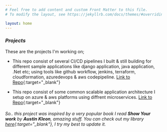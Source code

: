 ```yaml
---
# Feel free to add content and custom Front Matter to this file.
# To modify the layout, see https://jekyllrb.com/docs/themes/#overriding-theme-defaults

layout: home
---
```



### _Projects_
These are the projects I'm working on;

* This repo consist of several CI/CD pipelines I built & still building for different sample applications like django application, java application, .Net etc; using tools like github workflow, jenkins, terraform, cloudformation, azuredevops & aws codepipeline. 
[Link to Repo](https://github.com/goekezie/theCommitted){:target="_blank"}

* This repo consist of some common scalable application architecture I setup on azure & aws platforms using diffrent microservices.
[Link to Repo](https://github.com/goekezie/CloudArchitecture){:target="_blank"}





###### So.. this project was inspired by a very popular book I read **Show Your work** by **_Austin Kleon_**, amazing stuff. You can check out my library [here](https://drive.google.com/drive/folders/11VaGywrocBCWn3j5GuYqkMjLkG1dLqWm?usp=sharing){:target="_blank"}, I try my best to update it.



